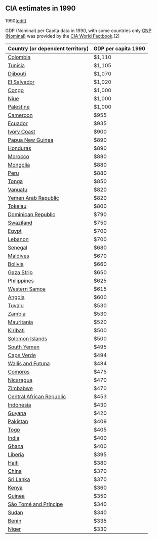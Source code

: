 ## CIA estimates in 1990
1990[[edit](/w/index.php?title=List_of_countries_by_past_and_projected_GDP_\(nominal\)_per_capita&action=edit&section=6
"Edit section: CIA estimates in 1990")]

GDP (Nominal) per Capita data in 1990, with some countries only [GNP
(Nominal)](/wiki/GNP "GNP") was provided by the [CIA World
Factbook](/wiki/CIA_World_Factbook "CIA World Factbook").[2]

Country (or dependent territory) | GDP per capita 1990   
---|---  
[Colombia](/wiki/Economy_of_Colombia "Economy of Colombia") | $1,110   
[Tunisia](/wiki/Economy_of_Tunisia "Economy of Tunisia") | $1,105   
[Djibouti](/wiki/Economy_of_Djibouti "Economy of Djibouti") | $1,070   
[El Salvador](/wiki/Economy_of_El_Salvador "Economy of El Salvador") | $1,020   
[Congo](/w/index.php?title=Economy_of_People%27s_Republic_of_the_Congo&action=edit&redlink=1 "Economy of People's Republic of the Congo \(page does not exist\)") | $1,000   
[Niue](/wiki/Economy_of_Niue "Economy of Niue") | $1,000   
[Palestine](/w/index.php?title=Economy_of_the_State_of_State_of_Palestine&action=edit&redlink=1 "Economy of the State of State of Palestine \(page does not exist\)") | $1,000   
[Cameroon](/wiki/Economy_of_Cameroon "Economy of Cameroon") | $955   
[Ecuador](/wiki/Economy_of_Ecuador "Economy of Ecuador") | $935   
[Ivory Coast](/wiki/Economy_of_Ivory_Coast "Economy of Ivory Coast") | $900   
[Papua New Guinea](/wiki/Economy_of_Papua_New_Guinea "Economy of Papua New Guinea") | $890   
[Honduras](/wiki/Economy_of_Honduras "Economy of Honduras") | $890   
[Morocco](/wiki/Economy_of_Morocco "Economy of Morocco") | $880   
[Mongolia](/wiki/Economy_of_Mongolia "Economy of Mongolia") | $880   
[Peru](/wiki/Economy_of_Peru "Economy of Peru") | $880   
[Tonga](/wiki/Economy_of_Tonga "Economy of Tonga") | $850   
[Vanuatu](/wiki/Economy_of_Vanuatu "Economy of Vanuatu") | $820   
[Yemen Arab Republic](/w/index.php?title=Economy_of_Yemen_Arab_Republic&action=edit&redlink=1 "Economy of Yemen Arab Republic \(page does not exist\)") | $820   
[Tokelau](/wiki/Economy_of_Tokelau "Economy of Tokelau") | $800   
[Dominican Republic](/wiki/Economy_of_Dominican_Republic "Economy of Dominican Republic") | $790   
[Swaziland](/wiki/Economy_of_Eswatini "Economy of Eswatini") | $750   
[Egypt](/wiki/Economy_of_Egypt "Economy of Egypt") | $700   
[Lebanon](/wiki/Economy_of_Lebanon "Economy of Lebanon") | $700   
[Senegal](/wiki/Economy_of_Senegal "Economy of Senegal") | $680   
[Maldives](/wiki/Economy_of_Maldives "Economy of Maldives") | $670   
[Bolivia](/wiki/Economy_of_Bolivia "Economy of Bolivia") | $660   
[Gaza Strip](/wiki/Economy_of_Gaza_Strip "Economy of Gaza Strip") | $650   
[Philippines](/wiki/Economy_of_Philippines "Economy of Philippines") | $625   
[Western Samoa](/wiki/Economy_of_Samoa "Economy of Samoa") | $615   
[Angola](/wiki/Economy_of_Angola "Economy of Angola") | $600   
[Tuvalu](/wiki/Economy_of_Tuvalu "Economy of Tuvalu") | $530   
[Zambia](/wiki/Economy_of_Zambia "Economy of Zambia") | $530   
[Mauritania](/wiki/Economy_of_Mauritania "Economy of Mauritania") | $520   
[Kiribati](/wiki/Economy_of_Kiribati "Economy of Kiribati") | $500   
[Solomon Islands](/wiki/Economy_of_Solomon_Islands "Economy of Solomon Islands") | $500   
[South Yemen](/w/index.php?title=Economy_of_South_Yemen&action=edit&redlink=1 "Economy of South Yemen \(page does not exist\)") | $495   
[Cape Verde](/wiki/Economy_of_Cape_Verde "Economy of Cape Verde") | $494   
[Wallis and Futuna](/wiki/Economy_of_Wallis_and_Futuna "Economy of Wallis and Futuna") | $484   
[Comoros](/wiki/Economy_of_Comoros "Economy of Comoros") | $475   
[Nicaragua](/wiki/Economy_of_Nicaragua "Economy of Nicaragua") | $470   
[Zimbabwe](/wiki/Economy_of_Zimbabwe "Economy of Zimbabwe") | $470   
[Central African Republic](/wiki/Economy_of_Central_African_Republic "Economy of Central African Republic") | $453   
[Indonesia](/wiki/Economy_of_Indonesia "Economy of Indonesia") | $430   
[Guyana](/wiki/Economy_of_Guyana "Economy of Guyana") | $420   
[Pakistan](/wiki/Economy_of_Pakistan "Economy of Pakistan") | $409   
[Togo](/wiki/Economy_of_Togo "Economy of Togo") | $405   
[India](/wiki/Economy_of_India "Economy of India") | $400   
[Ghana](/wiki/Economy_of_Ghana "Economy of Ghana") | $400   
[Liberia](/wiki/Economy_of_Liberia "Economy of Liberia") | $395   
[Haiti](/wiki/Economy_of_Haiti "Economy of Haiti") | $380   
[China](/wiki/Economy_of_China "Economy of China") | $370   
[Sri Lanka](/wiki/Economy_of_Sri_Lanka "Economy of Sri Lanka") | $370   
[Kenya](/wiki/Economy_of_Kenya "Economy of Kenya") | $360   
[Guinea](/wiki/Economy_of_Guinea "Economy of Guinea") | $350   
[São Tomé and Príncipe](/wiki/Economy_of_S%C3%A3o_Tom%C3%A9_and_Pr%C3%ADncipe "Economy of São Tomé and Príncipe") | $340   
[Sudan](/wiki/Economy_of_Sudan "Economy of Sudan") | $340   
[Benin](/wiki/Economy_of_Benin "Economy of Benin") | $335   
[Niger](/wiki/Economy_of_Niger "Economy of Niger") | $330